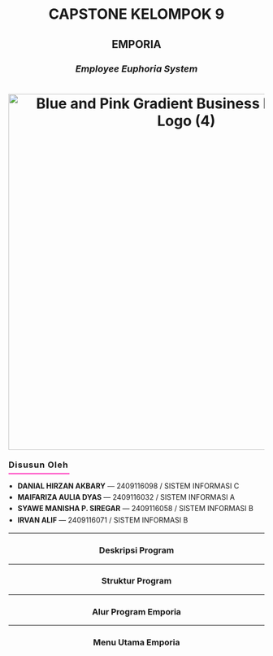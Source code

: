 <h1 align="center">CAPSTONE KELOMPOK 9</h1>

<h2 align="center">EMPORIA</h2>

<h3 align="center" style="font-size:18px; font-style:italic;">Employee Euphoria System</h3>

<h1 align="center"><img width="700" alt="Blue and Pink Gradient Business Partnership Logo (4)" src="https://github.com/user-attachments/assets/929944fa-6673-403c-a984-9b140d720784" /></h1>


<div align="left" style="margin-top:18px;">
  <h3 style="margin:0 0 6px 0; letter-spacing:1px;">Disusun Oleh</h3>
  <div style="height:3px; width:120px; background:#ff66cc; margin:6px 0 12px 0;"></div>
  <ul style="margin:0; padding-left:18px; line-height:1.6;">
    <li><b>DANIAL HIRZAN AKBARY</b> — 2409116098 / SISTEM INFORMASI C
    <li><b>MAIFARIZA AULIA DYAS</b> — 2409116032 / SISTEM INFORMASI A
    <li><b>SYAWE MANISHA P. SIREGAR</b> — 2409116058 / SISTEM INFORMASI B
    <li><b>IRVAN ALIF</b> — 2409116071 / SISTEM INFORMASI B </ul></div>

---

<h3 align="center">Deskripsi Program</h3>

---

<h3 align="center">Struktur Program</h3>

---

<h3 align="center">Alur Program Emporia</h3>

---

<h3 align="center">Menu Utama Emporia</h3>
